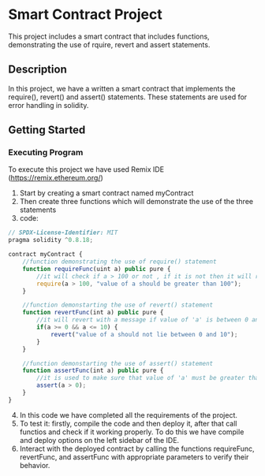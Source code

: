 # Smart Contract Project

This project includes a smart contract that includes functions, demonstrating the use of rquire, revert and assert statements.

## Description

In this project, we have a written a smart contract that implements the require(), revert() and assert() statements.
These statements are used for error handling in solidity.

## Getting Started
### Executing Program
To execute this project we have used Remix IDE (https://remix.ethereum.org/)

1. Start by creating a smart contract named myContract
2. Then create three functions which will demonstrate the use of the three statements
3. code:
``` javascript
// SPDX-License-Identifier: MIT
pragma solidity ^0.8.18;

contract myContract {
    //function demonstrating the use of require() statement
    function requireFunc(uint a) public pure {
        //it will check if a > 100 or not , if it is not then it will revert with a message
        require(a > 100, "value of a should be greater than 100");
    }

    //function demonstarting the use of revert() statement 
    function revertFunc(int a) public pure {
        //it will revert with a message if value of 'a' is between 0 and 10 (inclusive)
        if(a >= 0 && a <= 10) {
            revert("value of a should not lie between 0 and 10");
        }
    }

    //function demonstarting the use of assert() statement
    function assertFunc(int a) public pure {
        //it is used to make sure that value of 'a' must be greater than 0 otherwise it will return a bug
        assert(a > 0);
    }
}
```
4. In this code we have completed all the requirements of the project.
5. To test it: firstly, compile the code and then deploy it, after that call functios and check if it working properly. To do this we have compile and deploy options on the left sidebar of the IDE.
6. Interact with the deployed contract by calling the functions requireFunc, revertFunc, and assertFunc with appropriate parameters to verify their behavior.
